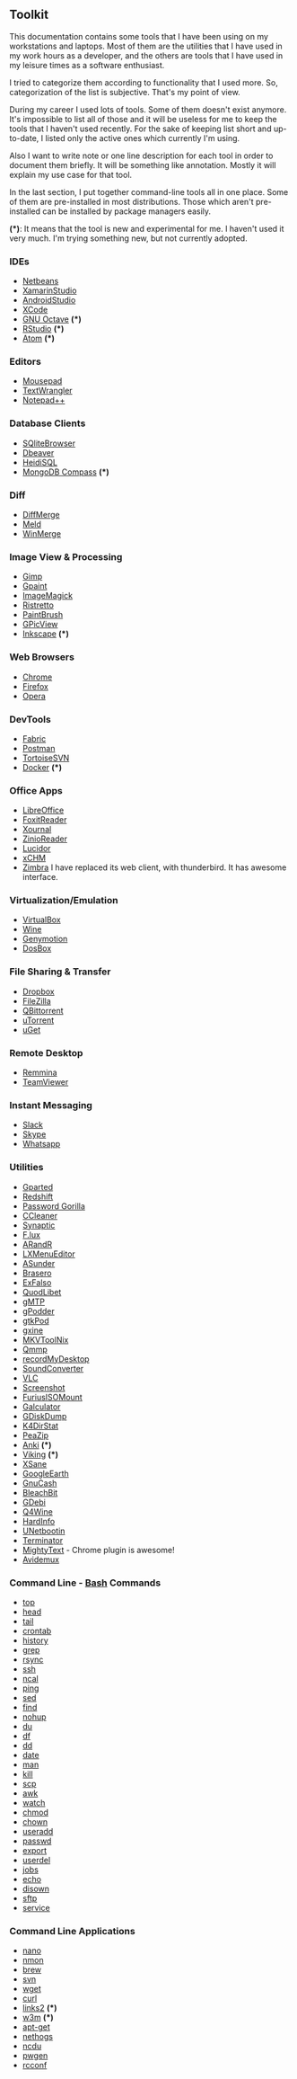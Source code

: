 ## Toolkit

This documentation contains some tools that I have been using on my workstations and laptops. Most of them are the utilities that I have used in my work hours as a developer, and the others are tools that I have used in my leisure times as a software enthusiast.

I tried to categorize them according to functionality that I used more. So, categorization of the list is subjective. That's my point of view.

During my career I used lots of tools. Some of them doesn't exist anymore. It's impossible to list all of those and it will be useless for me to keep the tools that I haven't used recently. For the sake of keeping list short and up-to-date, I listed only the active ones which currently I'm using.

Also I want to write note or one line description for each tool in order to document them briefly. It will be something like annotation. Mostly it will explain my use case for that tool.

In the last section, I put together command-line tools all in one place. Some of them are pre-installed in most distributions. Those which aren't pre-installed can be installed by package managers easily.

**(*)**: It means that the tool is new and experimental for me. I haven't used it very much. I'm trying something new, but not currently adopted.

### IDEs
* [Netbeans](https://netbeans.org/)
* [XamarinStudio](https://www.xamarin.com/studio)
* [AndroidStudio](https://developer.android.com/studio/index.html)
* [XCode](https://developer.apple.com/xcode/)
* [GNU Octave](https://www.gnu.org/software/octave/) **(*)**
* [RStudio](https://www.rstudio.com/) **(*)**
* [Atom](https://atom.io/) **(*)**

### Editors
* [Mousepad](https://github.com/codebrainz/mousepad)
* [TextWrangler](http://www.barebones.com/products/TextWrangler/)
* [Notepad++](https://notepad-plus-plus.org/)

### Database Clients
* [SQliteBrowser](http://sqlitebrowser.org/)
* [Dbeaver](http://dbeaver.jkiss.org/)
* [HeidiSQL](http://www.heidisql.com/)
* [MongoDB Compass](https://www.mongodb.com/products/compass) **(*)**

### Diff
* [DiffMerge](https://sourcegear.com/diffmerge/)
* [Meld](http://meldmerge.org/)
* [WinMerge](http://winmerge.org/?lang=en)

### Image View & Processing
* [Gimp](https://www.gimp.org/)
* [Gpaint](https://www.gnu.org/software/gpaint/)
* [ImageMagick](https://www.imagemagick.org/script/index.php)
* [Ristretto](http://docs.xfce.org/apps/ristretto/start)
* [PaintBrush](http://paintbrush.sourceforge.net/)
* [GPicView](http://lxde.sourceforge.net/gpicview/)
* [Inkscape](https://inkscape.org/en/) **(*)**

### Web Browsers
* [Chrome](https://www.google.com/chrome/)
* [Firefox](https://www.mozilla.org/en-US/firefox/new/)
* [Opera](http://www.opera.com/)

### DevTools
* [Fabric](https://fabric.io/home)
* [Postman](https://www.getpostman.com/)
* [TortoiseSVN](https://tortoisesvn.net/downloads.html)
* [Docker](https://www.docker.com/) **(*)**

### Office Apps
* [LibreOffice](https://www.libreoffice.org/)
* [FoxitReader](https://www.foxitsoftware.com/products/pdf-reader/)
* [Xournal](http://xournal.sourceforge.net/)
* [ZinioReader](https://gb.zinio.com/www/apps/desktop.jsp)
* [Lucidor](http://lucidor.org/lucidor/)
* [xCHM](http://xchm.sourceforge.net/)
* [Zimbra](https://www.zimbra.com) I have replaced its web client, with thunderbird. It has awesome interface.

### Virtualization/Emulation
* [VirtualBox](https://www.virtualbox.org/)
* [Wine](https://www.winehq.org/)
* [Genymotion](https://www.genymotion.com/)
* [DosBox](http://www.dosbox.com/)

### File Sharing & Transfer
* [Dropbox](https://www.dropbox.com/)
* [FileZilla](https://filezilla-project.org/)
* [QBittorrent](http://www.qbittorrent.org/)
* [uTorrent](http://www.utorrent.com/)
* [uGet](http://ugetdm.com/)

### Remote Desktop
* [Remmina](http://www.remmina.org/wp/)
* [TeamViewer](https://www.teamviewer.com/en/)

### Instant Messaging
* [Slack](https://slack.com/)
* [Skype](https://www.skype.com/en/)
* [Whatsapp](https://web.whatsapp.com/)

### Utilities
* [Gparted](http://gparted.org/)
* [Redshift](http://jonls.dk/redshift/)
* [Password Gorilla](https://github.com/zdia/gorilla/wiki)
* [CCleaner](https://www.piriform.com/ccleaner)
* [Synaptic](http://www.nongnu.org/synaptic/)
* [F.lux](https://justgetflux.com/)
* [ARandR](https://christian.amsuess.com/tools/arandr/)
* [LXMenuEditor](http://lxmed.sourceforge.net/)
* [ASunder](http://littlesvr.ca/asunder/)
* [Brasero](https://wiki.gnome.org/Apps/Brasero)
* [ExFalso](https://github.com/quodlibet/quodlibet/)
* [QuodLibet](https://github.com/quodlibet/quodlibet/)
* [gMTP](http://gmtp.sourceforge.net)
* [gPodder](http://gpodder.org/)
* [gtkPod](http://www.gtkpod.org/libgpod/)
* [gxine](https://www.xine-project.org/home)
* [MKVToolNix](https://mkvtoolnix.download/)
* [Qmmp](http://qmmp.ylsoftware.com/)
* [recordMyDesktop](http://recordmydesktop.sourceforge.net/about.php)
* [SoundConverter](http://soundconverter.org/)
* [VLC](http://www.videolan.org/vlc/)
* [Screenshot](http://goodies.xfce.org/projects/applications/xfce4-screenshooter)
* [FuriusISOMount](https://launchpad.net/furiusisomount)
* [Galculator](http://galculator.mnim.org/)
* [GDiskDump](https://launchpad.net/gdiskdump)
* [K4DirStat](http://kdirstat.sourceforge.net/)
* [PeaZip](http://www.peazip.org/)
* [Anki](http://ankisrs.net/) **(*)**
* [Viking](https://sourceforge.net/projects/viking/) **(*)**
* [XSane](http://www.xsane.org/)
* [GoogleEarth](https://www.google.com/earth/)
* [GnuCash](https://www.gnucash.org/)
* [BleachBit](https://www.bleachbit.org/)
* [GDebi](https://launchpad.net/gdebi)
* [Q4Wine](https://sourceforge.net/projects/q4wine/)
* [HardInfo](https://sourceforge.net/projects/hardinfo.berlios/)
* [UNetbootin](https://unetbootin.github.io/)
* [Terminator](https://gnometerminator.blogspot.com.tr/p/introduction.html)
* [MightyText](https://mightytext.net/) - Chrome plugin is awesome!
* [Avidemux](http://avidemux.sourceforge.net/)

### Command Line - [Bash](http://ss64.com/bash/) Commands
* [top](http://man7.org/linux/man-pages/man1/top.1.html)
* [head](http://man7.org/linux/man-pages/man1/head.1.html)
* [tail](http://man7.org/linux/man-pages/man1/tail.1.html)
* [crontab](http://man7.org/linux/man-pages/man1/crontab.1.html)
* [history](http://ss64.com/bash/history.html)
* [grep](http://ss64.com/bash/grep.html)
* [rsync](http://ss64.com/bash/rsync.html)
* [ssh](http://ss64.com/bash/ssh.html)
* [ncal](https://www.freebsd.org/cgi/man.cgi?ncal)
* [ping](http://ss64.com/bash/ping.html)
* [sed](http://ss64.com/bash/sed.html)
* [find](http://ss64.com/bash/find.html)
* [nohup](http://ss64.com/bash/nohup.html)
* [du](http://ss64.com/bash/du.html)
* [df](http://ss64.com/bash/df.html)
* [dd](http://ss64.com/bash/dd.html)
* [date](http://ss64.com/bash/date.html)
* [man](http://linuxcommand.org/man_pages/man1.html)
* [kill](http://ss64.com/bash/kill.html)
* [scp](http://ss64.com/bash/scp.html)
* [awk](http://ss64.com/bash/awk.html)
* [watch](http://ss64.com/bash/watch.html)
* [chmod](http://ss64.com/bash/chmod.html)
* [chown](http://ss64.com/bash/chown.html)
* [useradd](http://ss64.com/bash/useradd.html)
* [passwd](http://ss64.com/bash/passwd.html)
* [export](http://ss64.com/bash/export.html)
* [userdel](http://ss64.com/bash/userdel.html)
* [jobs](http://ss64.com/bash/jobs.html)
* [echo](http://ss64.com/bash/echo.html)
* [disown](http://ss64.com/bash/syntax-jobs.html)
* [sftp](http://ss64.com/nt/ftp.html)
* [service](http://www.tutorialspoint.com/unix_commands/service.htm)

### Command Line Applications

* [nano](https://www.nano-editor.org/)
* [nmon](http://nmon.sourceforge.net/pmwiki.php)
* [brew](http://brew.sh/)
* [svn](https://subversion.apache.org/)
* [wget](https://www.gnu.org/software/wget/)
* [curl](https://curl.haxx.se/)
* [links2](https://packages.debian.org/jessie/links2) **(*)**
* [w3m](http://w3m.sourceforge.net/) **(*)**
* [apt-get](https://linux.die.net/man/8/apt-get)
* [nethogs](https://github.com/raboof/nethogs)
* [ncdu](https://sourceforge.net/projects/ncdu/)
* [pwgen](https://sourceforge.net/projects/pwgen/)
* [rcconf](https://packages.debian.org/jessie/admin/rcconf)
